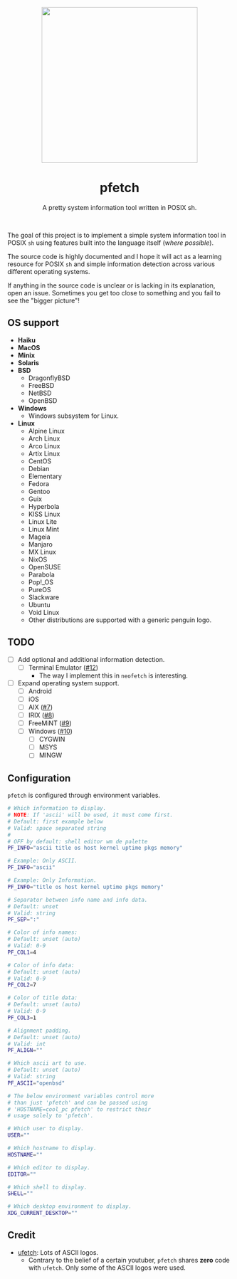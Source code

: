 <p align="center"><img src="https://user-images.githubusercontent.com/6799467/65944518-68834d80-e421-11e9-9b14-6ca26a16108a.png" width="350px"></p>
<h1 align="center">pfetch</h1>
<p align="center">A pretty system information tool written in POSIX sh.</p><br>

The goal of this project is to implement a simple system information tool in POSIX `sh` using features built into the language itself (*where possible*).

The source code is highly documented and I hope it will act as a learning resource for POSIX `sh` and simple information detection across various different operating systems.

If anything in the source code is unclear or is lacking in its explanation, open an issue. Sometimes you get too close to something and you fail to see the "bigger picture"!

## OS support

- **Haiku**
- **MacOS**
- **Minix**
- **Solaris**
- **BSD**
    - DragonflyBSD
    - FreeBSD
    - NetBSD
    - OpenBSD
- **Windows**
    - Windows subsystem for Linux.
- **Linux**
    - Alpine Linux
    - Arch Linux
    - Arco Linux
    - Artix Linux
    - CentOS
    - Debian
    - Elementary
    - Fedora
    - Gentoo
    - Guix
    - Hyperbola
    - KISS Linux
    - Linux Lite
    - Linux Mint
    - Mageia
    - Manjaro
    - MX Linux
    - NixOS
    - OpenSUSE
    - Parabola
    - Pop!\_OS
    - PureOS
    - Slackware
    - Ubuntu
    - Void Linux
    - Other distributions are supported with a generic penguin logo.

## TODO

- [ ] Add optional and additional information detection.
    - [ ] Terminal Emulator ([#12](https://github.com/dylanaraps/pfetch/pull/12))
        - The way I implement this in `neofetch` is interesting.
- [ ] Expand operating system support.
    - [ ] Android
    - [ ] iOS
    - [ ] AIX ([#7](https://github.com/dylanaraps/pfetch/issues/7))
    - [ ] IRIX ([#8](https://github.com/dylanaraps/pfetch/issues/8))
    - [ ] FreeMiNT ([#9](https://github.com/dylanaraps/pfetch/issues/9))
    - [ ] Windows ([#10](https://github.com/dylanaraps/pfetch/issues/10))
        - [ ] CYGWIN
        - [ ] MSYS
        - [ ] MINGW

## Configuration

`pfetch` is configured through environment variables.

```sh
# Which information to display.
# NOTE: If 'ascii' will be used, it must come first.
# Default: first example below
# Valid: space separated string
#
# OFF by default: shell editor wm de palette
PF_INFO="ascii title os host kernel uptime pkgs memory"

# Example: Only ASCII.
PF_INFO="ascii"

# Example: Only Information.
PF_INFO="title os host kernel uptime pkgs memory"

# Separator between info name and info data.
# Default: unset
# Valid: string
PF_SEP=":"

# Color of info names:
# Default: unset (auto)
# Valid: 0-9
PF_COL1=4

# Color of info data:
# Default: unset (auto)
# Valid: 0-9
PF_COL2=7

# Color of title data:
# Default: unset (auto)
# Valid: 0-9
PF_COL3=1

# Alignment padding.
# Default: unset (auto)
# Valid: int
PF_ALIGN=""

# Which ascii art to use.
# Default: unset (auto)
# Valid: string
PF_ASCII="openbsd"

# The below environment variables control more
# than just 'pfetch' and can be passed using
# 'HOSTNAME=cool_pc pfetch' to restrict their
# usage solely to 'pfetch'.

# Which user to display.
USER=""

# Which hostname to display.
HOSTNAME=""

# Which editor to display.
EDITOR=""

# Which shell to display.
SHELL=""

# Which desktop environment to display.
XDG_CURRENT_DESKTOP=""
```

## Credit

- [ufetch](https://gitlab.com/jschx/ufetch): Lots of ASCII logos.
    - Contrary to the belief of a certain youtuber, `pfetch` shares **zero** code with `ufetch`. Only some of the ASCII logos were used.
